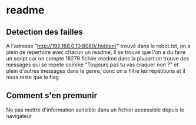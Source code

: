 # readme

## Detection des failles
A l'adresse "http://192.168.0.10:8080/.hidden/" trouvé dans le robot.txt,
on a plein de repertoire avec chacun un readme,
Il se trouve que l'on a du faire un script car on compte 18279 fichier readme
dans la plupart on trouve des messages qui se repete comme "Toujours pas tu vas craquer non ?"
et plein d'autres messages dans le genre, donc on a filtré les répétitions et il nous reste que le flag

## Comment s'en premunir

Ne pas mettre d'information sensible dans un fichier accessible depuis le navigateur